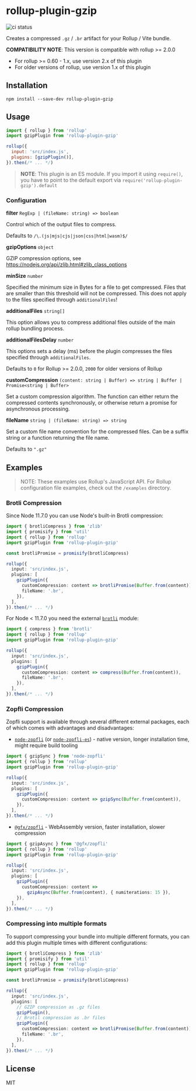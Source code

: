 # rollup-plugin-gzip

![ci status](https://github.com/kryops/rollup-plugin-gzip/workflows/CI/badge.svg)

Creates a compressed `.gz` / `.br` artifact for your Rollup / Vite bundle.

**COMPATIBILITY NOTE**: This version is compatible with rollup >= 2.0.0

- For rollup >= 0.60 - 1.x, use version 2.x of this plugin
- For older versions of rollup, use version 1.x of this plugin

## Installation

```
npm install --save-dev rollup-plugin-gzip
```

## Usage

```js
import { rollup } from 'rollup'
import gzipPlugin from 'rollup-plugin-gzip'

rollup({
  input: 'src/index.js',
  plugins: [gzipPlugin()],
}).then(/* ... */)
```

> **NOTE**: This plugin is an ES module. If you import it using `require()`, you have to point to the default export via `require('rollup-plugin-gzip').default`

### Configuration

**filter** `RegExp | (fileName: string) => boolean`

Control which of the output files to compress.

Defaults to `/\.(js|mjs|cjs|json|css|html|wasm)$/`

**gzipOptions** `object`

GZIP compression options, see https://nodejs.org/api/zlib.html#zlib_class_options

**minSize** `number`

Specified the minimum size in Bytes for a file to get compressed. Files that are smaller than this threshold will not be compressed. This does not apply to the files specified through `additionalFiles`!

**additionalFiles** `string[]`

This option allows you to compress additional files outside of the main rollup bundling process.

**additionalFilesDelay** `number`

This options sets a delay (ms) before the plugin compresses the files specified through `additionalFiles`.

Defaults to `0` for Rollup >= 2.0.0, `2000` for older versions of Rollup

**customCompression** `(content: string | Buffer) => string | Buffer | Promise<string | Buffer>`

Set a custom compression algorithm. The function can either return the compressed contents synchronously, or otherwise return a promise for asynchronous processing.

**fileName** `string | (fileName: string) => string`

Set a custom file name convention for the compressed files. Can be a suffix string or a function returning the file name.

Defaults to `".gz"`

## Examples

> NOTE: These examples use Rollup's JavaScript API. For Rollup configuration file examples, check out the `/examples` directory.

### Brotli Compression

Since Node 11.7.0 you can use Node's built-in Brotli compression:

```ts
import { brotliCompress } from 'zlib'
import { promisify } from 'util'
import { rollup } from 'rollup'
import gzipPlugin from 'rollup-plugin-gzip'

const brotliPromise = promisify(brotliCompress)

rollup({
  input: 'src/index.js',
  plugins: [
    gzipPlugin({
      customCompression: content => brotliPromise(Buffer.from(content)),
      fileName: '.br',
    }),
  ],
}).then(/* ... */)
```

For Node < 11.7.0 you need the external [`brotli`](https://www.npmjs.com/package/brotli) module:

```ts
import { compress } from 'brotli'
import { rollup } from 'rollup'
import gzipPlugin from 'rollup-plugin-gzip'

rollup({
  input: 'src/index.js',
  plugins: [
    gzipPlugin({
      customCompression: content => compress(Buffer.from(content)),
      fileName: '.br',
    }),
  ],
}).then(/* ... */)
```

### Zopfli Compression

Zopfli support is available through several different external packages, each of which comes with advantages and disadvantages:

- [`node-zopfli`](https://www.npmjs.com/package/node-zopfli) (or [`node-zopfli-es`](https://www.npmjs.com/package/node-zopfli-es)) - native version, longer installation time, might require build tooling

```ts
import { gzipSync } from 'node-zopfli'
import { rollup } from 'rollup'
import gzipPlugin from 'rollup-plugin-gzip'

rollup({
  input: 'src/index.js',
  plugins: [
    gzipPlugin({
      customCompression: content => gzipSync(Buffer.from(content)),
    }),
  ],
}).then(/* ... */)
```

- [`@gfx/zopfli`](https://www.npmjs.com/package/@gfx/zopfli) - WebAssembly version, faster installation, slower compression

```ts
import { gzipAsync } from '@gfx/zopfli'
import { rollup } from 'rollup'
import gzipPlugin from 'rollup-plugin-gzip'

rollup({
  input: 'src/index.js',
  plugins: [
    gzipPlugin({
      customCompression: content =>
        gzipAsync(Buffer.from(content), { numiterations: 15 }),
    }),
  ],
}).then(/* ... */)
```

### Compressing into multiple formats

To support compressing your bundle into multiple different formats, you can add this plugin multiple times with different configurations:

```ts
import { brotliCompress } from 'zlib'
import { promisify } from 'util'
import { rollup } from 'rollup'
import gzipPlugin from 'rollup-plugin-gzip'

const brotliPromise = promisify(brotliCompress)

rollup({
  input: 'src/index.js',
  plugins: [
    // GZIP compression as .gz files
    gzipPlugin(),
    // Brotil compression as .br files
    gzipPlugin({
      customCompression: content => brotliPromise(Buffer.from(content)),
      fileName: '.br',
    }),
  ],
}).then(/* ... */)
```

## License

MIT
